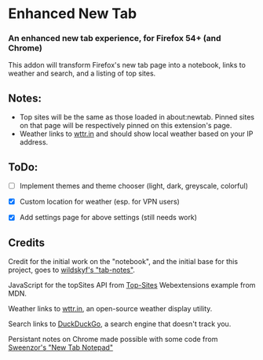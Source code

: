 # Enhanced New Tab

### An enhanced new tab experience, for Firefox 54+ (and Chrome)

This addon will transform Firefox's new tab page into a notebook, links to weather and search, and a listing of top sites.



Notes:
---

 - Top sites will be the same as those loaded in about:newtab.  Pinned sites on that page will be respectively pinned on this extension's page.  
 - Weather links to [wttr.in](http://wttr.in) and should show local weather based on your IP address.  



ToDo:
---

* [ ] Implement themes and theme chooser (light, dark, greyscale, colorful)

* [X] Custom location for weather (esp. for VPN users)

* [X] Add settings page for above settings (still needs work)


Credits
---

Credit for the initial work on the "notebook", and the initial base for this project, goes to [wildskyf's "tab-notes"](https://github.com/wildskyf/tab-notes/).

JavaScript for the topSites API from [Top-Sites](https://github.com/mdn/webextensions-examples/tree/master/top-sites) Webextensions example from MDN.

Weather links to [wttr.in](https://github.com/chubin/wttr.in), an open-source weather display utility.

Search links to [DuckDuckGo](https://duckduckgo.com), a search engine that doesn't track you.

Persistant notes on Chrome made possible with some code from [Sweenzor's "New Tab Notepad"](https://github.com/sweenzor/new-tab-notepad)
